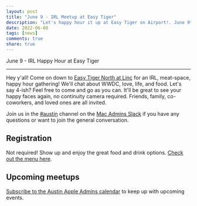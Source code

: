 ```yaml
---
layout: post
title: "June 9 - IRL Meetup at Easy Tiger"
description: "Let's happy hour it up at Easy Tiger on Airport!. June 9th, 2022, 4-?."
date: 2022-06-08
tags: [news]
comments: true
share: true
---
```


June 9 - IRL Happy Hour at Easy Tiger

---

Hey y'all! Come on down to [Easy Tiger North at Linc](https://www.easytigerusa.com/location/north/) for an IRL, meat-space, happy hour gathering! We'll chat about WWDC, love, life, and food. Let's say 4-ish? Feel free to come and go as you can. It'll be great to see your happy faces again, no continuity camera required. Friends, family, co-coworkers, and loved ones are all invited.

Join us in the [#austin](https://macadmins.slack.com/archives/C07F1R56E) channel on the [Mac Admins Slack](https://macadmins.org/slack) if you have any questions or want to join the general conversation.

## Registration

Not required! Show up and enjoy the great food and drink options. [Check out the menu here](https://3d48m52q6u26q5mlm1llw786-wpengine.netdna-ssl.com/wp-content/uploads/2022_V14-NORTH_All-Day-Menu-3.pdf).

## Upcoming meetups

[Subscribe to the Austin Apple Admins calendar](https://goo.gl/2TUFjl) to keep up with upcoming events.
